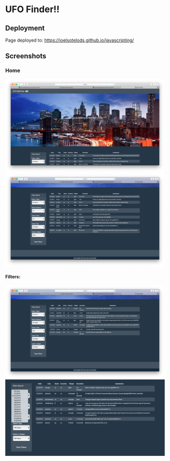 # UFO Finder!!


## Deployment

Page deployed to: https://joelsotelods.github.io/javascripting/


## Screenshots

### Home

![](images/home_1.png)
![](images/home_2.png)

#### Filters:
![](images/home_3.png)
![](images/home_4.png)

